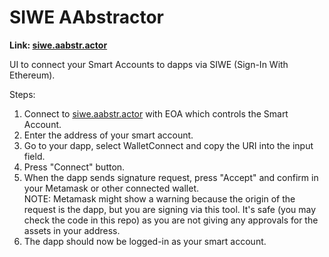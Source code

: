 # SIWE AAbstractor

**Link: [siwe.aabstr.actor](https://siwe.aabstr.actor/)**

UI to connect your Smart Accounts to dapps via SIWE (Sign-In With Ethereum).

Steps:

1. Connect to [siwe.aabstr.actor](https://siwe.aabstr.actor/) with EOA which controls the Smart Account.
2. Enter the address of your smart account.
3. Go to your dapp, select WalletConnect and copy the URI into the input field.
4. Press "Connect" button.
5. When the dapp sends signature request, press "Accept" and confirm in your Metamask or other connected wallet.\
   NOTE: Metamask might show a warning because the origin of the request is the dapp, but you are signing via this tool. It's safe (you may check the code in this repo) as you are not giving any approvals for the assets in your address.
6. The dapp should now be logged-in as your smart account.
